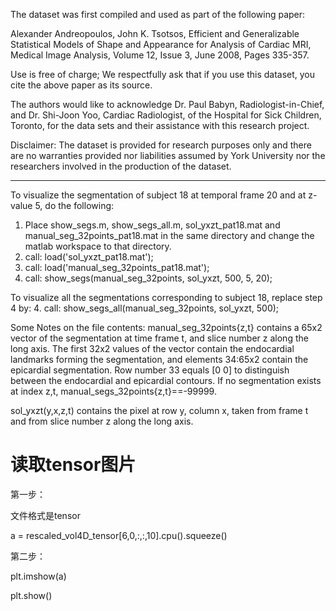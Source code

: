 The dataset was first compiled and used as part of the following paper:

Alexander Andreopoulos, John K. Tsotsos, Efficient and Generalizable Statistical Models
of Shape and Appearance for Analysis of Cardiac MRI, Medical Image Analysis,
Volume 12, Issue 3, June 2008, Pages 335-357.

Use is free of charge; We respectfully ask that if you use this dataset,
you cite the above paper as its source.

The authors would like to acknowledge Dr. Paul Babyn, Radiologist-in-Chief,
and Dr. Shi-Joon Yoo, Cardiac Radiologist, of the Hospital for Sick
Children, Toronto, for the data sets and their assistance with this
research project.

Disclaimer: The dataset is provided for research purposes only and
there are no warranties provided nor liabilities assumed by York
University nor the researchers involved in the production of the dataset. 


------------------------------------------------------------------------------------


To visualize the segmentation of subject 18 at temporal frame 20 and at z-value 5,
do the following:

1. Place show_segs.m, show_segs_all.m, sol_yxzt_pat18.mat and manual_seg_32points_pat18.mat 
   in the same directory and change the matlab workspace to that directory.
2. call: load('sol_yxzt_pat18.mat');
3. call: load('manual_seg_32points_pat18.mat');
4. call: show_segs(manual_seg_32points, sol_yxzt, 500, 5, 20);

To visualize all the segmentations corresponding to subject 18, replace step 4 by:
4. call: show_segs_all(manual_seg_32points, sol_yxzt, 500);


Some Notes on the file contents:
manual_seg_32points{z,t} contains a 65x2 vector of the segmentation at time frame t, 
and slice number z along the long axis. The first 32x2 values of the vector 
contain the endocardial landmarks forming the segmentation, and
elements 34:65x2 contain the epicardial segmentation. Row number 33
equals [0 0] to distinguish between the endocardial and epicardial contours. If no
segmentation exists at index z,t, manual_segs_32points{z,t}==-99999.

sol_yxzt(y,x,z,t) contains the pixel at row y, column x, taken from frame t and from
slice number z along the long axis.

# 读取tensor图片
第一步：

文件格式是tensor

a = rescaled_vol4D_tensor[6,0,:,:,10].cpu().squeeze()

第二步：

plt.imshow(a)

plt.show()

